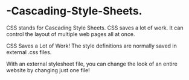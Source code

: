 # -Cascading-Style-Sheets.
CSS stands for Cascading Style Sheets.  CSS saves a lot of work. It can control the layout of multiple web pages all at once.

CSS Saves a Lot of Work!
The style definitions are normally saved in external .css files.

With an external stylesheet file, you can change the look of an entire website by changing just one file!
